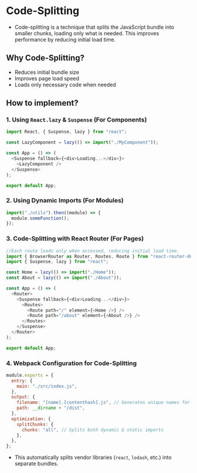 # Code-Splitting
- Code-splitting is a technique that splits the JavaScript bundle into smaller chunks, loading only what is needed. This improves performance by reducing initial load time.

## Why Code-Splitting?
- Reduces initial bundle size
- Improves page load speed
- Loads only necessary code when needed

## How to implement?
### 1. Using `React.lazy` & `Suspense` (For Components)

```js
import React, { Suspense, lazy } from "react";

const LazyComponent = lazy(() => import("./MyComponent"));

const App = () => (
  <Suspense fallback={<div>Loading...</div>}>
    <LazyComponent />
  </Suspense>
);

export default App;
```

### 2. Using Dynamic Imports (For Modules)
```js
import("./utils").then((module) => {
  module.someFunction();
});
```

### 3. Code-Splitting with React Router (For Pages)
```js
//Each route loads only when accessed, reducing initial load time.
import { BrowserRouter as Router, Routes, Route } from "react-router-dom";
import { Suspense, lazy } from "react";

const Home = lazy(() => import("./Home"));
const About = lazy(() => import("./About"));

const App = () => (
  <Router>
    <Suspense fallback={<div>Loading...</div>}>
      <Routes>
        <Route path="/" element={<Home />} />
        <Route path="/about" element={<About />} />
      </Routes>
    </Suspense>
  </Router>
);

export default App;
```
### 4. Webpack Configuration for Code-Splitting
```js
module.exports = {
  entry: {
    main: "./src/index.js",
  },
  output: {
    filename: "[name].[contenthash].js", // Generates unique names for cache busting
    path: __dirname + "/dist",
  },
  optimization: {
    splitChunks: {
      chunks: "all", // Splits both dynamic & static imports
    },
  },
};
```
- This automatically splits vendor libraries (`react`, `lodash`, etc.) into separate bundles.
